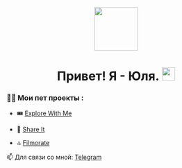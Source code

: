 <div id="header" align="center">
  <img src="https://media.giphy.com/media/M9gbBd9nbDrOTu1Mqx/giphy.gif" width="100"/>
</div>
<div id="counter" align="center">
    <img src="https://komarev.com/ghpvc/?username=upostnikova0&style=flat-square&color=blue" alt=""/>
<h1>
  Привет! Я - Юля.
  <img src="https://media.giphy.com/media/hvRJCLFzcasrR4ia7z/giphy.gif" width="30px"/>
</h1>
</div>

### :woman_technologist: Мои пет проекты :

- :tickets: [Explore With Me](https://github.com/upostnikova0/java-explore-with-me)

- :jeans: [Share It](https://github.com/upostnikova0/java-shareit)

- :top: [Filmorate](https://github.com/upostnikova0/java-filmorate)
  
 :mailbox: Для связи со мной: [Telegram](https://t.me/upostnikova0)

